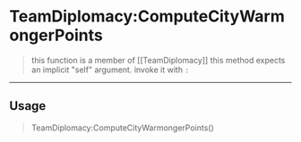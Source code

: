 # TeamDiplomacy:ComputeCityWarmongerPoints
> this function is a member of [[TeamDiplomacy]]
> this method expects an implicit "self" argument. invoke it with `:`
-----
## Usage
> TeamDiplomacy:ComputeCityWarmongerPoints()
